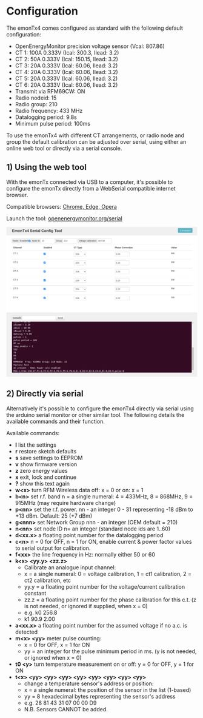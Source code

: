 # Configuration

The emonTx4 comes configured as standard with the following default configuration:

- OpenEnergyMonitor precision voltage sensor (Vcal: 807.86)
- CT 1: 100A 0.333V (Ical: 300.3, Ilead: 3.2)
- CT 2: 50A 0.333V (Ical: 150.15, Ilead: 3.2)
- CT 3: 20A 0.333V (Ical: 60.06, Ilead: 3.2)
- CT 4: 20A 0.333V (Ical: 60.06, Ilead: 3.2)
- CT 5: 20A 0.333V (Ical: 60.06, Ilead: 3.2)
- CT 6: 20A 0.333V (Ical: 60.06, Ilead: 3.2)
- Transmit via RFM69CW: ON
- Radio nodeid: 15
- Radio group: 210
- Radio frequency: 433 MHz
- Datalogging period: 9.8s 
- Minimum pulse period: 100ms

To use the emonTx4 with different CT arrangements, or radio node and group the default calibration can be adjusted over serial, using either an online web tool or directly via a serial console.

## 1) Using the web tool

With the emonTx connected via USB to a computer, it's possible to configure the emonTx directly from a WebSerial compatible internet browser. 

Compatible browsers: [Chrome, Edge, Opera](https://developer.mozilla.org/en-US/docs/Web/API/Web_Serial_API#browser_compatibility)

Launch the tool: [openenergymonitor.org/serial](openenergymonitor.org/serial)

![emontx_webserial.png](img/emontx_webserial.png)

## 2) Directly via serial

Alternatively it's possible to configure the emonTx4 directly via serial using the arduino serial monitor or other similar tool. 
The following details the available commands and their function.

Available commands:

- **l** list the settings
- **r** restore sketch defaults
- **s** save settings to EEPROM
- **v** show firmware version
- **z** zero energy values
- **x** exit, lock and continue
- **?** show this text again
- **w\<x\>** turn RFM Wireless data off: x = 0 or on: x = 1
- **b\<n\>** set r.f. band n = a single numeral: 4 = 433MHz, 8 = 868MHz, 9 = 915MHz (may require hardware change)
- **p\<nn\>** set the r.f. power. nn - an integer 0 - 31 representing -18 dBm to +13 dBm. Default: 25 (+7 dBm)
- **g\<nnn\>** set Network Group nnn - an integer (OEM default = 210)
- **n\<nn\>** set node ID n= an integer (standard node ids are 1..60)
- **d\<xx.x\>** a floating point number for the datalogging period
- **c\<n\>** n = 0 for OFF, n = 1 for ON, enable current & power factor values to serial output for calibration.
- **f\<xx\>** the line frequency in Hz: normally either 50 or 60
- **k\<x\> \<yy.y\> \<zz.z\>**
  - Calibrate an analogue input channel:
  - x = a single numeral: 0 = voltage calibration, 1 = ct1 calibration, 2 = ct2 calibration, etc
  - yy.y = a floating point number for the voltage/current calibration constant
  - zz.z = a floating point number for the phase calibration for this c.t. (z is not needed, or ignored if supplied, when x = 0)
  - e.g. k0 256.8
  - k1 90.9 2.00
- **a\<xx.x\>** a floating point number for the assumed voltage if no a.c. is detected
- **m\<x\> \<yy\>** meter pulse counting: 
  - x = 0 for OFF, x = 1 for ON
  - yy = an integer for the pulse minimum period in ms. (y is not needed, or ignored when x = 0)
- **t0 \<y\>** turn temperature measurement on or off: y = 0 for OFF, y = 1 for ON
- **t\<x\> \<yy\> \<yy\> \<yy\> \<yy\> \<yy\> \<yy\> \<yy\> \<yy\>**
  - change a temperature sensor's address or position:
  - x = a single numeral: the position of the sensor in the list (1-based)
  - yy = 8 hexadecimal bytes representing the sensor's address
  - e.g. 28 81 43 31 07 00 00 D9
  - N.B. Sensors CANNOT be added.

